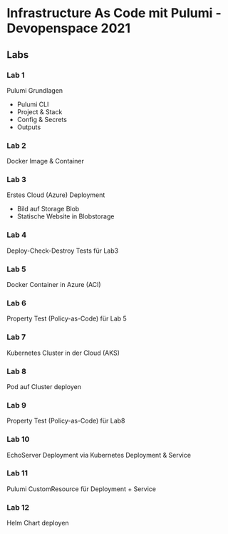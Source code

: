 # Infrastructure As Code mit Pulumi - Devopenspace 2021

<!-- [![Open in Gitpod](https://gitpod.io/button/open-in-gitpod.svg)](https://gitpod.io#github.com/codedevote/spartakiade2021-pulumi) -->

## Labs

### Lab 1

Pulumi Grundlagen

* Pulumi CLI
* Project & Stack
* Config & Secrets
* Outputs

### Lab 2

Docker Image & Container

### Lab 3

Erstes Cloud (Azure) Deployment

* Bild auf Storage Blob
* Statische Website in Blobstorage

### Lab 4

Deploy-Check-Destroy Tests für Lab3

### Lab 5

Docker Container in Azure (ACI)

### Lab 6

Property Test (Policy-as-Code) für Lab 5

### Lab 7

Kubernetes Cluster in der Cloud (AKS)

### Lab 8

Pod auf Cluster deployen

### Lab 9

Property Test (Policy-as-Code) für Lab8

### Lab 10

EchoServer Deployment via Kubernetes Deployment & Service

### Lab 11

Pulumi CustomResource für Deployment + Service

### Lab 12

Helm Chart deployen